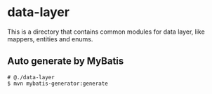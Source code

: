 # data-layer

This is a directory that contains common modules for data layer, like mappers, entities and enums.

## Auto generate by MyBatis
```
# @./data-layer
$ mvn mybatis-generator:generate
```
